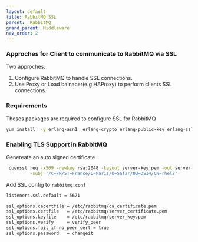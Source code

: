 ```yaml
---
layout: default
title: RabbitMQ SSL
parent:  RabbitMQ
grand_parent: Middleware
nav_order: 2
---
```


### Approches for Client to communicate to RabbitMQ via SSL
Two approches:
1. Configure RabbitMQ to handle SSL connections.
2. Use Proxy or Load balnacer(e.g HAProxy) to perform clients SSL connections. 

### Requirements
Theses packages are required to configure SSL for RabbitMQ
~~~sh
yum install  -y erlang-asn1  erlang-crypto erlang-public-key erlang-ssl
~~~

### Enabling TLS Support in RabbitMQ

Genereate an auto signed certificate
~~~sh
 openssl req -x509 -newkey rsa:2048 -keyout server-key.pem -out server-certificate.pem -days 365 \
         -subj '/C=FR/ST=France/L=Paris/O=Safar/OU=DSI4/CN=rhel2'
~~~

Add SSL config to `rabbitmq.conf`
~~~sh
listeners.ssl.default = 5671

ssl_options.cacertfile = /etc/rabbitmq/ca_certificate.pem
ssl_options.certfile   = /etc/rabbitmq/server_certificate.pem
ssl_options.keyfile    = /etc/rabbitmq/server_key.pem
ssl_options.verify     = verify_peer
ssl_options.fail_if_no_peer_cert = true
ssl_options.password   = changeit
~~~



